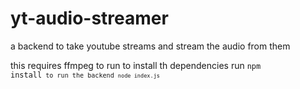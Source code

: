 # yt-audio-streamer
a backend to take youtube streams and stream the audio from them

this requires ffmpeg to run
to install th dependencies run <code>npm install<code/> 
to run the backend <code>node index.js<code/> 

